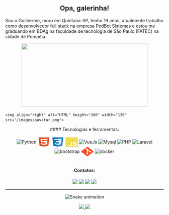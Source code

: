 <div>
  
  <h2 align="center">
    Opa, galerinha!
</div>
<div>
  <p> Sou o Guilherme, moro em Quintana-SP, tenho 19 anos, atualmente trabalho como desenvolvedor full stack na empresa PedBot Sistemas e estou me graduando em BDAg na faculdade de tecnologia de São Paulo (FATEC) na cidade de Pompéia. <br>
</div>
 <div align="center">
    <img  height="200" width="400" src="https://media0.giphy.com/media/4rZA5D22301iMgrUNd/giphy.gif?cid=ecf05e47n86ds4jm91ph3it7ed3hammydriwf0nc6r70ompa&rid=giphy.gif&ct=g">
  </div>
 
    <img align="right" alt="HTML" height="200" width="130" src="/images/aavatar.png">
  <div align="center">
#### Tecnologias e ferramentas:
  </div>
    
<div align="center" valign="top"><br>
  <img align="center" alt="Python" height="30" width="40" src="https://cdn.jsdelivr.net/gh/devicons/devicon/icons/python/python-original.svg">
  <img align="center" alt="HTML" height="30" width="40" src="https://raw.githubusercontent.com/devicons/devicon/master/icons/html5/html5-original.svg">
  <img align="center" alt="CSS" height="30" width="40" src="https://raw.githubusercontent.com/devicons/devicon/master/icons/css3/css3-original.svg">
  <img align="center" alt="Js" height="30" width="40" src="https://raw.githubusercontent.com/devicons/devicon/master/icons/javascript/javascript-plain.svg">
  <img align="center" alt="VueJs" height="30" width="40" src="https://cdn.jsdelivr.net/gh/devicons/devicon/icons/vuejs/vuejs-original.svg">
  <img align="center" alt="Mysql" height="30" width="40" src="https://cdn.jsdelivr.net/gh/devicons/devicon/icons/mysql/mysql-original.svg">
  <img align="center" alt="PHP" height="30" width="40" src="https://cdn.jsdelivr.net/gh/devicons/devicon/icons/php/php-plain.svg">
  <img align="center" alt="Laravel" height="30" width="40" src="https://cdn.jsdelivr.net/gh/devicons/devicon/icons/laravel/laravel-plain.svg">
  <img align="center" alt="bootstrap" height="30" width="40" src="https://cdn.jsdelivr.net/gh/devicons/devicon/icons/bootstrap/bootstrap-original.svg">
  <img align="center" alt="git" height="30" width="40" src="https://raw.githubusercontent.com/devicons/devicon/master/icons/git/git-original.svg">
  <img align="center" alt="docker" height="35" width="45" src="https://cdn.jsdelivr.net/gh/devicons/devicon/icons/docker/docker-original.svg">
</div><br>

  <div align="center">
    
#### Contatos:
  </div>
    
<div align="center">
  <a href="https://www.instagram.com/guilhermevalerio_/" target="_blank"><img src="https://img.shields.io/badge/-Instagram-%23E4405F?style=for-the-badge&logo=instagram&logoColor=white" target="_blank"></a>
  <a href="https://www.linkedin.com/in/guilvalerio/" target="_blank"><img src="https://img.shields.io/badge/-LinkedIn-%230077B5?style=for-the-badge&logo=linkedin&logoColor=white" target="_blank"></a> 
  <a href="mailto:guilherme.valerio@pedbot.com.br"><img src="https://img.shields.io/badge/-Gmail-%23333?style=for-the-badge&logo=gmail&logoColor=white" target="_blank"></a>
  <a href="https://open.spotify.com/user/31lljksf75zwblxysfuzixmqrfpe"><img src="https://img.shields.io/badge/Spotify-1ED760?style=for-the-badge&logo=spotify&logoColor=white" target="_blank"></a>
</div>
<hr>
<div align="center">

  ![Snake animation](https://github.com/danielbped/danielbped/blob/output/github-contribution-grid-snake.svg)
  
  <div align="center">
  <a href="https://github.com/Guils1">
    <img height="100em" src="https://github-readme-stats.vercel.app/api?username=Guils1&count_private=true&include_all_commits=true&show_icons=true&theme=dracula&hide_border=false&show_owner=true"/>
    <img height="100em" src="https://github-readme-stats.vercel.app/api/top-langs/?username=Guils1&theme=dracula&hide_border=false&&layout=compact"/>
  </a>
</div>
  
</div>
